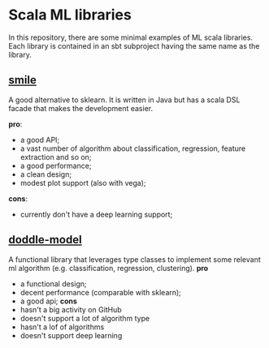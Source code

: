 # Scala ML libraries
In this repository, there are some minimal examples of ML scala libraries.
Each library is contained in an sbt subproject having the same name as the library.
## [smile](https://github.com/haifengl/smile)
A good alternative to sklearn. It is written in Java but has a scala DSL facade that makes the development easier.

**pro**:
- a good API;
- a vast number of algorithm about classification, regression, feature extraction and so on;
- a good performance;
- a clean design;
- modest plot support (also with vega);

**cons**:
- currently don't have a deep learning support;

## [doddle-model](https://github.com/picnicml/doddle-model)
A functional library that leverages type classes to implement some relevant ml algorithm (e.g. classification, regression, clustering).
**pro**
- a functional design;
- decent performance (comparable with sklearn);
- a good api;
**cons** 
- hasn't a big activity on GitHub
- doesn't support a lot of algorithm type
- hasn't a lof of algorithms
- doesn't support deep learning
